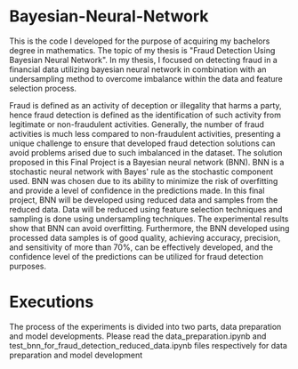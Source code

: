 # Bayesian-Neural-Network

This is the code I developed for the purpose of acquiring my bachelors degree in mathematics. The topic of my thesis is "Fraud Detection Using Bayesian Neural Network". In my thesis, I focused on detecting fraud in a financial data utilizing bayesian neural network in combination with an undersampling method to overcome imbalance within the data and feature selection process.

Fraud is defined as an activity of deception or illegality that harms a party, hence fraud detection is defined as the identification of such activity from legitimate or non-fraudulent activities. Generally, the number of fraud activities is much less compared to non-fraudulent activities, presenting a unique challenge to ensure that developed fraud detection solutions can avoid problems arised due to such imbalanced in the dataset. The solution proposed in this Final Project is a Bayesian neural network (BNN). BNN is a stochastic neural network with Bayes' rule as the stochastic component used. BNN was chosen due to its ability to minimize the risk of overfitting and provide a level of confidence in the predictions made. In this final project, BNN will be developed using reduced data and samples from the reduced data. Data will be reduced using feature selection techniques and sampling is done using undersampling techniques. The experimental results show that BNN can avoid overfitting. Furthermore, the BNN developed using processed data samples is of good quality, achieving accuracy, precision, and sensitivity of more than 70%, can be effectively developed, and the confidence level of the predictions can be utilized for fraud detection purposes.

# Executions

The process of the experiments is divided into two parts, data preparation and model developments. Please read the data_preparation.ipynb and test_bnn_for_fraud_detection_reduced_data.ipynb files respectively for data preparation and model development
